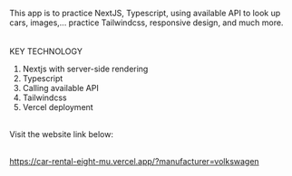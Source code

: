 This app is to practice NextJS, Typescript, using available API to look up cars, images,... practice Tailwindcss, responsive design, and much more.
<br />
<br />
<br />
KEY TECHNOLOGY
1. Nextjs with server-side rendering
2. Typescript
3. Calling available API
4. Tailwindcss
5. Vercel deployment
<br />
Visit the website link below: <br /> <br />

https://car-rental-eight-mu.vercel.app/?manufacturer=volkswagen
